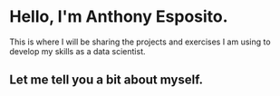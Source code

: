 # Hello, I'm Anthony Esposito.
This is where I will be sharing the projects and exercises I am using to develop my skills as a data scientist.

## Let me tell you a bit about myself.
